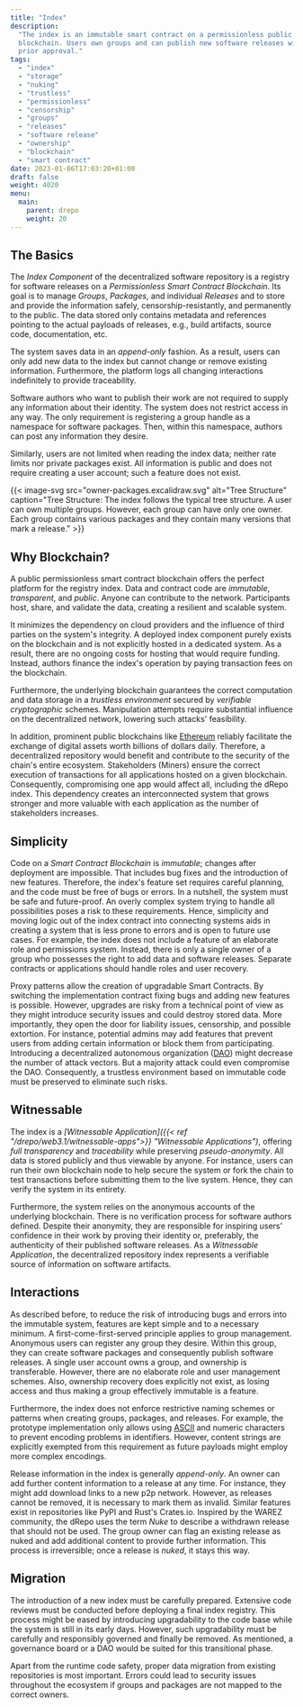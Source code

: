 ```yaml
---
title: "Index"
description:
  "The index is an immutable smart contract on a permissionless public
  blockchain. Users own groups and can publish new software releases without
  prior approval."
tags:
  - "index"
  - "storage"
  - "nuking"
  - "trustless"
  - "permissionless"
  - "censorship"
  - "groups"
  - "releases"
  - "software release"
  - "ownership"
  - "blockchain"
  - "smart contract"
date: 2023-01-06T17:03:20+01:00
draft: false
weight: 4020
menu:
  main:
    parent: drepo
    weight: 20
---
```


## The Basics

The _Index Component_ of the decentralized software repository is a registry for
software releases on a _Permissionless Smart Contract Blockchain_. Its goal is
to manage _Groups_, _Packages_, and individual _Releases_ and to store and
provide the information safely, censorship-resistantly, and permanently to the
public. The data stored only contains metadata and references pointing to the
actual payloads of releases, e.g., build artifacts, source code, documentation,
etc.

The system saves data in an _append-only_ fashion. As a result, users can only
add new data to the index but cannot change or remove existing information.
Furthermore, the platform logs all changing interactions indefinitely to provide
traceability.

Software authors who want to publish their work are not required to supply any
information about their identity. The system does not restrict access in any
way. The only requirement is registering a group handle as a namespace for
software packages. Then, within this namespace, authors can post any information
they desire.

Similarly, users are not limited when reading the index data; neither rate
limits nor private packages exist. All information is public and does not
require creating a user account; such a feature does not exist.

{{< image-svg
  src="owner-packages.excalidraw.svg"
  alt="Tree Structure"
  caption="Tree Structure: The index follows the typical tree structure. A user can own multiple groups. However, each group can have only one owner. Each group contains various packages and they contain many versions that mark a release." >}}

## Why Blockchain?

A public permissionless smart contract blockchain offers the perfect platform
for the registry index. Data and contract code are _immutable_, _transparent_,
and _public_. Anyone can contribute to the network. Participants host, share,
and validate the data, creating a resilient and scalable system.

It minimizes the dependency on cloud providers and the influence of third
parties on the system's integrity. A deployed index component purely exists on
the blockchain and is not explicitly hosted in a dedicated system. As a result,
there are no ongoing costs for hosting that would require funding. Instead,
authors finance the index's operation by paying transaction fees on the
blockchain.

Furthermore, the underlying blockchain guarantees the correct computation and
data storage in a _trustless environment_ secured by _verifiable cryptographic_
schemes. Manipulation attempts require substantial influence on the
decentralized network, lowering such attacks' feasibility.

In addition, prominent public blockchains like
[Ethereum](https://ethereum.org/ "Ethereum") reliably facilitate the exchange of
digital assets worth billions of dollars daily. Therefore, a decentralized
repository would benefit and contribute to the security of the chain's entire
ecosystem. Stakeholders (Miners) ensure the correct execution of transactions
for all applications hosted on a given blockchain. Consequently, compromising
one app would affect all, including the dRepo index. This dependency creates an
interconnected system that grows stronger and more valuable with each
application as the number of stakeholders increases.

## Simplicity

Code on a _Smart Contract Blockchain_ is _immutable_; changes after deployment
are impossible. That includes bug fixes and the introduction of new features.
Therefore, the index's feature set requires careful planning, and the code must
be free of bugs or errors. In a nutshell, the system must be safe and
future-proof. An overly complex system trying to handle all possibilities poses
a risk to these requirements. Hence, simplicity and moving logic out of the
index contract into connecting systems aids in creating a system that is less
prone to errors and is open to future use cases. For example, the index does not
include a feature of an elaborate role and permissions system. Instead, there is
only a single owner of a group who possesses the right to add data and software
releases. Separate contracts or applications should handle roles and user
recovery.

Proxy patterns allow the creation of upgradable Smart Contracts. By switching
the implementation contract fixing bugs and adding new features is possible.
However, upgrades are risky from a technical point of view as they might
introduce security issues and could destroy stored data. More importantly, they
open the door for liability issues, censorship, and possible extortion. For
instance, potential admins may add features that prevent users from adding
certain information or block them from participating. Introducing a
decentralized autonomous organization
([DAO](https://en.wikipedia.org/wiki/Decentralized_autonomous_organization "Decentralized Autonomous Organization"))
might decrease the number of attack vectors. But a majority attack could even
compromise the DAO. Consequently, a trustless environment based on immutable
code must be preserved to eliminate such risks.

## Witnessable

The index is a _[Witnessable
Application]({{< ref "/drepo/web3.1/witnessable-apps">}} "Witnessable
Applications")_, offering _full transparency_ and _traceability_ while
preserving _pseudo-anonymity_. All data is stored publicly and thus viewable by
anyone. For instance, users can run their own blockchain node to help secure the
system or fork the chain to test transactions before submitting them to the live
system. Hence, they can verify the system in its entirety.

Furthermore, the system relies on the anonymous accounts of the underlying
blockchain. There is no verification process for software authors defined.
Despite their anonymity, they are responsible for inspiring users' confidence in
their work by proving their identity or, preferably, the authenticity of their
published software releases. As a _Witnessable Application_, the decentralized
repository index represents a verifiable source of information on software
artifacts.

## Interactions

As described before, to reduce the risk of introducing bugs and errors into the
immutable system, features are kept simple and to a necessary minimum. A
first-come-first-served principle applies to group management. Anonymous users
can register any group they desire. Within this group, they can create software
packages and consequently publish software releases. A single user account owns
a group, and ownership is transferable. However, there are no elaborate role and
user management schemes. Also, ownership recovery does explicitly not exist, as
losing access and thus making a group effectively immutable is a feature.

Furthermore, the index does not enforce restrictive naming schemes or patterns
when creating groups, packages, and releases. For example, the prototype
implementation only allows using
[ASCII](https://en.wikipedia.org/wiki/ASCII "ASCII") and numeric characters to
prevent encoding problems in identifiers. However, content strings are
explicitly exempted from this requirement as future payloads might employ more
complex encodings.

Release information in the index is generally _append-only_. An owner can add
further content information to a release at any time. For instance, they might
add download links to a new p2p network. However, as releases cannot be removed,
it is necessary to mark them as invalid. Similar features exist in repositories
like PyPI and Rust's Crates.io. Inspired by the WAREZ community, the dRepo uses
the term _Nuke_ to describe a withdrawn release that should not be used. The
group owner can flag an existing release as nuked and add additional content to
provide further information. This process is irreversible; once a release is
_nuked_, it stays this way.

## Migration

The introduction of a new index must be carefully prepared. Extensive code
reviews must be conducted before deploying a final index registry. This process
might be eased by introducing upgradability to the code base while the system is
still in its early days. However, such upgradability must be carefully and
responsibly governed and finally be removed. As mentioned, a governance board or
a DAO would be suited for this transitional phase.

Apart from the runtime code safety, proper data migration from existing
repositories is most important. Errors could lead to security issues throughout
the ecosystem if groups and packages are not mapped to the correct owners.